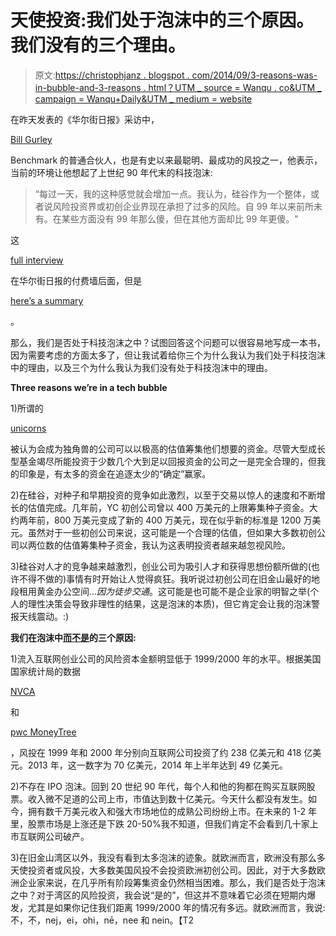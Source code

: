# 天使投资:我们处于泡沫中的三个原因。我们没有的三个理由。

> 原文:[https://christophjanz . blogspot . com/2014/09/3-reasons-was-in-bubble-and-3-reasons . html？UTM _ source = Wanqu . co&UTM _ campaign = Wanqu+Daily&UTM _ medium = website](https://christophjanz.blogspot.com/2014/09/3-reasons-were-in-bubble-and-3-reasons.html?utm_source=wanqu.co&utm_campaign=Wanqu+Daily&utm_medium=website)

在昨天发表的《华尔街日报》采访中，

[Bill Gurley](https://twitter.com/bgurley)

Benchmark 的普通合伙人，也是有史以来最聪明、最成功的风投之一，他表示，当前的环境让他想起了上世纪 90 年代末的科技泡沫:

> “每过一天，我的这种感觉就会增加一点。我认为，硅谷作为一个整体，或者说风险投资界或初创企业界现在承担了过多的风险。自 99 年以来前所未有。在某些方面没有 99 年那么傻，但在其他方面却比 99 年更傻。"

这

[full interview](http://online.wsj.com/articles/venture-capitalist-sounds-alarm-on-silicon-valley-risk-1410740054)

在华尔街日报的付费墙后面，但是

[here’s a summary](http://www.businessinsider.com/bill-gurley-silicon-valley-is-taking-on-too-much-risk-2014-9)

。

那么，我们是否处于科技泡沫之中？试图回答这个问题可以很容易地写成一本书，因为需要考虑的方面太多了，但让我试着给你三个为什么我认为我们处于科技泡沫中的理由，以及三个为什么我认为我们没有处于科技泡沫中的理由。

**Three reasons we’re in a tech bubble**

1)所谓的

[unicorns](http://techcrunch.com/2013/11/02/welcome-to-the-unicorn-club/)

被认为会成为独角兽的公司可以以极高的估值筹集他们想要的资金。尽管大型成长型基金竭尽所能投资于少数几个大到足以回报资金的公司之一是完全合理的，但我的印象是，有太多的资金在追逐太少的“确定”赢家。

2)在硅谷，对种子和早期投资的竞争如此激烈，以至于交易以惊人的速度和不断增长的估值完成。几年前，YC 初创公司曾以 400 万美元的上限筹集种子资金。大约两年前，800 万美元变成了新的 400 万美元，现在似乎新的标准是 1200 万美元。虽然对于一些初创公司来说，这可能是一个合理的估值，但如果大多数初创公司以两位数的估值筹集种子资金，我认为这表明投资者越来越忽视风险。

3)硅谷对人才的竞争越来越激烈，创业公司为吸引人才和获得思想份额所做的(也许不得不做的)事情有时开始让人觉得疯狂。我听说过初创公司在旧金山最好的地段租用黄金办公空间...*因为徒步交通*。这可能是也可能不是企业家的明智之举(个人的理性决策会导致非理性的结果，这是泡沫的本质)，但它肯定会让我的泡沫警报天线震动。:)

**我们在泡沫中<u>而不是</u>的三个原因:**

1)流入互联网创业公司的风险资本金额明显低于 1999/2000 年的水平。根据美国国家统计局的数据

[NVCA](http://www.nvca.org/)

和

[pwc MoneyTree](http://www.pwcmoneytree.com/)

，风投在 1999 年和 2000 年分别向互联网公司投资了约 238 亿美元和 418 亿美元。2013 年，这一数字为 70 亿美元，2014 年上半年达到 49 亿美元。

2)不存在 IPO 泡沫。回到 20 世纪 90 年代，每个人和他的狗都在购买互联网股票。收入微不足道的公司上市，市值达到数十亿美元。今天什么都没有发生。如今，拥有数千万美元收入和强大市场地位的成熟公司纷纷上市。在未来的 1-2 年里，股票市场是上涨还是下跌 20-50%我不知道，但我们肯定不会看到几十家上市互联网公司破产。

3)在旧金山湾区以外，我没有看到太多泡沫的迹象。就欧洲而言，欧洲没有那么多天使投资者或风投，大多数美国风投不会投资欧洲初创公司。因此，对于大多数欧洲企业家来说，在几乎所有阶段筹集资金仍然相当困难。那么，我们是否处于泡沫之中？对于湾区的风险投资，我会说“是的”，但这并不意味着它必须在短期内爆发，尤其是如果你记住我们距离 1999/2000 年的情况有多远。就欧洲而言，我说:不，不，nej，ei，ohi，nē，nee 和 nein。【T2